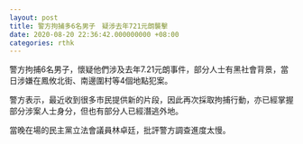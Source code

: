 ```yaml
---
layout: post
title: 警方拘捕多6名男子　疑涉去年721元朗襲擊
date: 2020-08-20 22:36:42.000000000 +08:00
categories: rthk
---
```


警方拘捕6名男子，懷疑他們涉及去年7.21元朗事件，部分人士有黑社會背景，當日涉嫌在鳳攸北街、南邊圍村等4個地點犯案。

警方表示，最近收到很多市民提供新的片段，因此再次採取拘捕行動，亦已經掌握部分涉案人士身分，但也有部分人已經潛逃外地。

當晚在場的民主黨立法會議員林卓廷，批評警方調查進度太慢。
